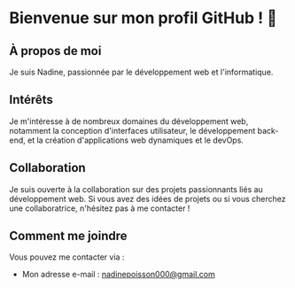 # Bienvenue sur mon profil GitHub ! 👋

## À propos de moi
Je suis Nadine, passionnée par le développement web et l'informatique.

## Intérêts
Je m'intéresse à de nombreux domaines du développement web, notamment la conception d'interfaces utilisateur, le développement back-end, et la création d'applications web dynamiques et le devOps.

## Collaboration
Je suis ouverte à la collaboration sur des projets passionnants liés au développement web. Si vous avez des idées de projets ou si vous cherchez une collaboratrice, n'hésitez pas à me contacter !

## Comment me joindre
Vous pouvez me contacter via :
- Mon adresse e-mail : nadinepoisson000@gmail.com


